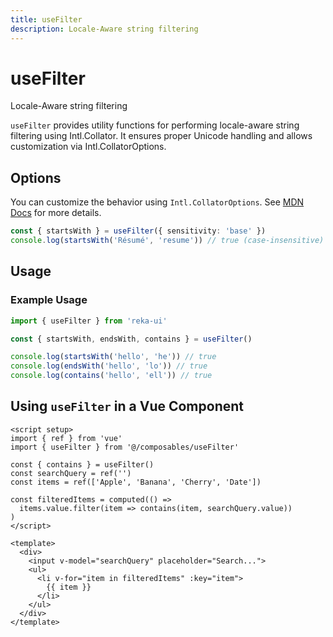 ```yaml
---
title: useFilter
description: Locale-Aware string filtering
---
```


# useFilter

<Description>
Locale-Aware string filtering
</Description>

`useFilter` provides utility functions for performing locale-aware string filtering using Intl.Collator. It ensures proper Unicode handling and allows customization via Intl.CollatorOptions.

## Options

You can customize the behavior using `Intl.CollatorOptions`. See [MDN Docs](https://developer.mozilla.org/en-US/docs/Web/JavaScript/Reference/Global_Objects/Intl/Collator/Collator#options) for more details.

```ts
const { startsWith } = useFilter({ sensitivity: 'base' })
console.log(startsWith('Résumé', 'resume')) // true (case-insensitive)
```

## Usage

### Example Usage

```ts
import { useFilter } from 'reka-ui'

const { startsWith, endsWith, contains } = useFilter()

console.log(startsWith('hello', 'he')) // true
console.log(endsWith('hello', 'lo')) // true
console.log(contains('hello', 'ell')) // true
```

## Using `useFilter` in a Vue Component

```vue
<script setup>
import { ref } from 'vue'
import { useFilter } from '@/composables/useFilter'

const { contains } = useFilter()
const searchQuery = ref('')
const items = ref(['Apple', 'Banana', 'Cherry', 'Date'])

const filteredItems = computed(() =>
  items.value.filter(item => contains(item, searchQuery.value))
)
</script>

<template>
  <div>
    <input v-model="searchQuery" placeholder="Search...">
    <ul>
      <li v-for="item in filteredItems" :key="item">
        {{ item }}
      </li>
    </ul>
  </div>
</template>
```
